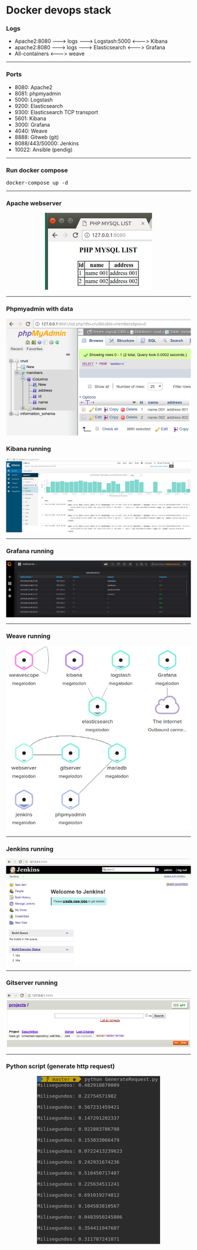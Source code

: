 # Docker devops stack

### Logs
* Apache2:8080 ---> logs ---> Logstash:5000 <---> Kibana
* apache2:8080 ---> logs ---> Elasticsearch <---> Grafana
* All-containers <---> weave
<hr>

### Ports
* 8080: Apache2
* 8081: phpmyadmin
* 5000: Logstash
* 9200: Elasticsearch
* 9300: Elasticsearch TCP transport
* 5601: Kibana
* 3000: Grafana
* 4040: Weave
* 8888: Gitweb (git)
* 8088/443/50000: Jenkins
* 10022: Ansible (pendig) 
<hr>

### Run docker compose
<pre>
docker-compose up -d
</pre>

<hr>

### Apache webserver
<p align="center">
  <img src="images/img000.png"/><br>
</p>

<hr>

### Phpmyadmin with data
<p align="center">
  <img src=images/mariadb.png"/><br>
</p>

### Kibana running
<p align="center">
  <img src="images/img01.png"/><br>
</p>

<hr>

### Grafana running
<p align="center">
  <img src="images/grafana.png"/><br>
</p>

<hr>

### Weave running
<p align="center">
  <img src="images/weave.png"/><br>
</p>

<hr>

### Jenkins running
<p align="center">
  <img src="images/jenkins.png"/><br>
</p>

<hr>

### Gitserver running
<p align="center">
  <img src="images/gitweb.png"/><br>
</p>

<hr>


### Python script (generate http request)
<p align="center">
  <img src="images/img2.png"/><br>
</p>


